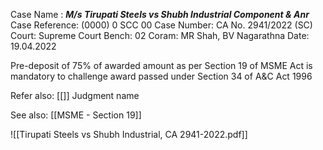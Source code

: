 Case Name : ***M/s Tirupati Steels vs Shubh Industrial Component & Anr***
Case Reference: (0000) 0 SCC 00
Case Number: CA No. 2941/2022 (SC)
Court: Supreme Court
Bench: 02
Coram: MR Shah, BV Nagarathna
Date: 19.04.2022

Pre-deposit of 75% of awarded amount as per Section 19 of MSME Act is mandatory to challenge award passed under Section 34 of A&C Act 1996

Refer also:
[[]]
Judgment name

See also:
[[MSME - Section 19]] 

![[Tirupati Steels vs Shubh Industrial, CA 2941-2022.pdf]]